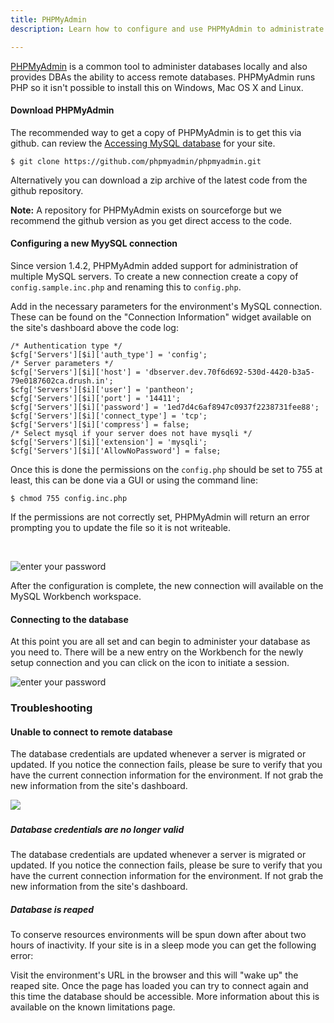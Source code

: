 ```yaml
---
title: PHPMyAdmin
description: Learn how to configure and use PHPMyAdmin to administrate databases.

---
```


[PHPMyAdmin](https://github.com/phpmyadmin/phpmyadmin/) is a common tool to administer databases locally and also provides DBAs the ability to access remote databases. PHPMyAdmin runs PHP so it isn't possible to install this on  Windows, Mac OS X and Linux.

#### Download PHPMyAdmin

The recommended way to get a copy of PHPMyAdmin is to get this via github. can review the [Accessing MySQL database](/documentation/advanced-topics/accessing-mysql-databases/) for your site.

    $ git clone https://github.com/phpmyadmin/phpmyadmin.git

Alternatively you can download a zip archive of the latest code from the github repository.

**Note:** A repository for PHPMyAdmin exists on sourceforge but we recommend the github version as you get direct access to the code.

#### Configuring a new MyySQL connection

Since version 1.4.2, PHPMyAdmin added support for administration of multiple MySQL servers. To create a new connection create a copy of `config.sample.inc.php` and renaming this to `config.php`.

Add in the necessary parameters for the environment's MySQL connection. These can be found on the "Connection Information" widget available on the site's dashboard above the code log:

    /* Authentication type */
    $cfg['Servers'][$i]['auth_type'] = 'config';
    /* Server parameters */
    $cfg['Servers'][$i]['host'] = 'dbserver.dev.70f6d692-530d-4420-b3a5-79e0187602ca.drush.in';
    $cfg['Servers'][$i]['user'] = 'pantheon';
    $cfg['Servers'][$i]['port'] = '14411';
    $cfg['Servers'][$i]['password'] = '1ed7d4c6af8947c0937f2238731fee88';
    $cfg['Servers'][$i]['connect_type'] = 'tcp';
    $cfg['Servers'][$i]['compress'] = false;
    /* Select mysql if your server does not have mysqli */
    $cfg['Servers'][$i]['extension'] = 'mysqli';
    $cfg['Servers'][$i]['AllowNoPassword'] = false;

Once this is done the permissions on the `config.php` should be set to 755 at least, this can be done via a GUI or using the command line:

    $ chmod 755 config.inc.php

If the permissions are not correctly set, PHPMyAdmin will return an error prompting you to update the file so it is not writeable.

 

![enter your password](https://pantheon-systems.desk.com/customer/portal/attachments/224903)

After the configuration is complete, the new connection will available on the MySQL Workbench workspace. 

#### Connecting to the database

At this point you are all set and can begin to administer your database as you need to. There will be a new entry on the Workbench for the newly setup connection and you can click on the icon to initiate a session.

![enter your password](https://pantheon-systems.desk.com/customer/portal/attachments/224907)

### Troubleshooting

#### Unable to connect to remote database

The database credentials are updated whenever a server is migrated or updated. If you notice the connection fails, please be sure to verify that you have the current connection information for the environment. If not grab the new information from the site's dashboard.

![](https://pantheon-systems.desk.com/customer/portal/attachments/224915)​

##### Database credentials are no longer valid

The database credentials are updated whenever a server is migrated or updated. If you notice the connection fails, please be sure to verify that you have the current connection information for the environment. If not grab the new information from the site's dashboard.

##### Database is reaped

To conserve resources environments will be spun down after about two hours of inactivity. If your site is in a sleep mode you can get the following error:

Visit the environment's URL in the browser and this will "wake up" the reaped site. Once the page has loaded you can try to connect again and this time the database should be accessible. More information about this is available on the known limitations page.
